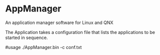 # AppManager
An application manager software for Linux and QNX

The Application takes a configuration file that lists the applications to be started in sequence.

#usage 
./AppManager.bin -c conf.txt
